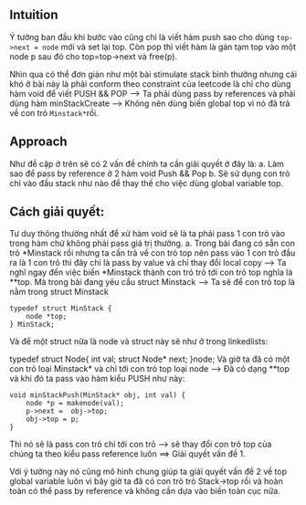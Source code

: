 ## Intuition
Ý tưởng ban đầu khi bước vào cũng chỉ là viết hàm push sao cho dùng ``top->next = node`` mới và set lại top. Còn pop thì viết hàm là gán tạm top vào một node p sau đó cho top=top->next và free(p).

Nhìn qua có thể đơn giản như một bài stimulate stack bình thường nhưng cái khó ở bài này là phải conform theo constraint của leetcode là chỉ cho dùng hàm void để viết PUSH && POP --> Ta phải dùng pass by references và phải dùng hàm minStackCreate --> Không nên dùng biến global top vì nó đã trả về con trỏ `Minstack*`rồi.

## Approach
Như đề cập ở trên sẽ có 2 vấn đề chính ta cần giải quyết ở đây là:
a. Làm sao để pass by reference ở 2 hàm void Push && Pop
b. Sẽ sử dụng con trỏ chỉ vào đầu stack như nào để thay thế cho việc dùng global variable top.

## Cách giải quyết:

Tư duy thông thường nhất để xử hàm void sẽ là ta phải pass 1 con trỏ vào trong hàm chứ không phải pass giá trị thường.
a. Trong bài đang có sẵn con trỏ *Minstack rồi nhưng ta cần trả về con trỏ top nên pass vào 1 con trỏ đầu ra là 1 con trỏ thì đây chỉ là pass by value và chỉ thay đổi local copy --> Ta nghĩ ngay đến việc biến *Minstack thành con trỏ trỏ tới con trỏ top nghĩa là **top. Mà trong bài đang yêu cầu struct Minstack --> Ta sẽ để con trỏ top là nằm trong struct Minstack
```
typedef struct MinStack {
    node *top;
} MinStack;
```
Và để một struct nữa là node và struct này sẽ như ở trong linkedlists:

typedef struct Node{
    int val;
    struct Node* next;
}node;
Và giờ ta đã có một con trỏ loại Minstack* và chỉ tới con trỏ top loại node --> Đã có dạng **top và khi đó ta pass vào hàm kiểu PUSH như này:
```
void minStackPush(MinStack* obj, int val) {
    node *p = makenode(val);
    p->next =  obj->top;
    obj->top = p;
}
```
Thì nó sẽ là pass con trỏ chỉ tới con trỏ --> sẽ thay đổi con trỏ top của chúng ta theo kiểu pass reference luôn ==> Giải quyết vấn đề 1.

Với ý tưởng này nó cũng mô hình chung giúp ta giải quyết vấn đề 2 về top global variable luôn vì bây giờ ta đã có con trỏ trỏ Stack->top rồi và hoàn toàn có thể pass by reference và không cần dựa vào biến toàn cục nữa.
